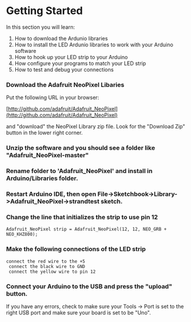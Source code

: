 Getting Started
=======
In this section you will learn:
1. How to download the Ardunio libraries
1. How to install the LED Ardunio libraries to work with your Arduino software
1. How to hook up your LED strip to your Arduino
1. How configure your programs to match your LED strip
1. How to test and debug your connections

### Download the Adafruit NeoPixel Libaries


Put the following URL in your browser:

[http://github.com/adafruit/Adafruit_NeoPixel](http://github.com/adafruit/Adafruit_NeoPixel)

and "download" the NeoPixel Library zip file.  Look for the "Download Zip" button in the lower right corner.


### Unzip the software and you should see a folder like "Adafruit_NeoPixel-master"


### Rename folder to 'Adafruit_NeoPixel' and install in Arduino/Libraries folder.


### Restart Arduino IDE, then open File->Sketchbook->Library->Adafruit_NeoPixel->strandtest sketch.
### Change the line that initializes the strip to use pin 12

    Adafruit_NeoPixel strip = Adafruit_NeoPixel(12, 12, NEO_GRB + NEO_KHZ800);

### Make the following connections of the LED strip
    connect the red wire to the +5 
     connect the black wire to GND
     connect the yellow wire to pin 12
### Connect your Arduino to the USB and press the "upload" button. 

If you have any errors, check to make sure your Tools -> Port is set to the right USB port and make sure your board is set to be "Uno".